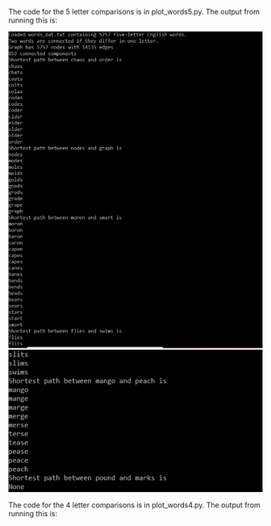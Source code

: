 The code for the 5 letter comparisons is in plot_words5.py. The output from running this is:

![](https://github.com/ecampi/Labs/blob/master/Lab7/word5_1.PNG)
![](https://github.com/ecampi/Labs/blob/master/Lab7/word5_2.PNG)


The code for the 4 letter comparisons is in plot_words4.py. The output from running this is:
